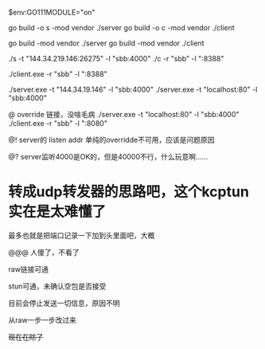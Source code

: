 $env:GO111MODULE="on"

go build -o s -mod vendor ./server
go build -o c -mod vendor ./client

go build  -mod vendor ./server
go build  -mod vendor ./client

./s -t "144.34.219.146:26275" -l "sbb:4000"
./c -r "sbb" -l ":8388"


./client.exe  -r "sbb" -l ":8388"

./server.exe -t "144.34.19.146" -l "sbb:4000"
./server.exe -t "localhost:80" -l "sbb:4000"


@ override 链接，没啥毛病
./server.exe -t "localhost:80" -l "sbb:4000"
./client.exe  -r "sbb" -l ":8080"

@!  server的 listen addr 单纯的overridde不可用，应该是问题原因

@?  server监听4000是OK的，但是40000不行，什么玩意啊……


# 转成udp转发器的思路吧，这个kcptun实在是太难懂了
最多也就是把端口记录一下加到头里面吧，大概


@@@ 
人傻了，不看了

raw链接可通

stun可通，未确认空包是否接受

目前会停止发送一切信息，原因不明

从raw一步一步改过来

~~现在在除了~~